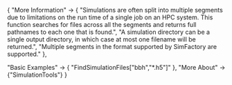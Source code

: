 {
  "More Information" ->
   {
     "Simulations are often split into multiple segments due to limitations on the run time of a single job on an HPC system.  This function searches for files across all the segments and returns full pathnames to each one that is found.",
     "A simulation directory can be a single output directory, in which case at most one filename will be returned.",
     "Multiple segments in the format supported by SimFactory are supported."
   },

  "Basic Examples" -> {
    "FindSimulationFiles[\"bbh\",\"*.h5\"]"
   },
  "More About" -> {"SimulationTools"}
}
